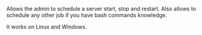Allows the admin to schedule a server start, stop and restart.
Also allows to schedule any other job if you have bash commands knowledge.

It works on Linux and Windows.
